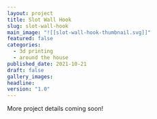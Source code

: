 ```yaml
---
layout: project
title: Slot Wall Hook
slug: slot-wall-hook
main_image: "![[slot-wall-hook-thumbnail.svg]]"
featured: false
categories:
  - 3d printing
  - around the house
published_date: 2021-10-21
draft: false
gallery_images: 
headline: 
version: "1.0"
---
```


More project details coming soon!